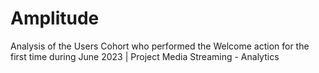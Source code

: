 # Amplitude
Analysis of the Users Cohort who performed the Welcome action for the first time during June 2023 | Project Media Streaming - Analytics
